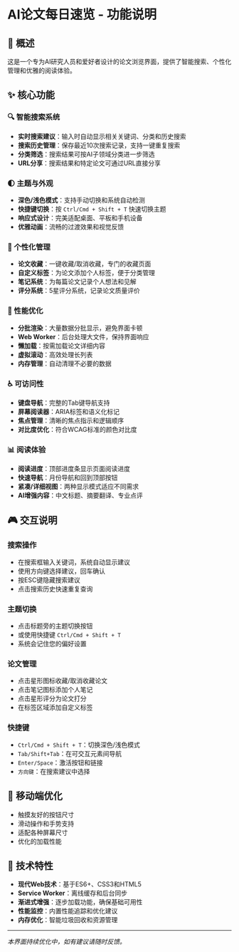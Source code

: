 # AI论文每日速览 - 功能说明

## 🎯 概述
这是一个专为AI研究人员和爱好者设计的论文浏览界面，提供了智能搜索、个性化管理和优雅的阅读体验。

## ✨ 核心功能

### 🔍 智能搜索系统
- **实时搜索建议**：输入时自动显示相关关键词、分类和历史搜索
- **搜索历史管理**：保存最近10次搜索记录，支持一键重复搜索
- **分类筛选**：搜索结果可按AI子领域分类进一步筛选
- **URL分享**：搜索结果和特定论文可通过URL直接分享

### 🌓 主题与外观
- **深色/浅色模式**：支持手动切换和系统自动检测
- **快捷键切换**：按 `Ctrl/Cmd + Shift + T` 快速切换主题
- **响应式设计**：完美适配桌面、平板和手机设备
- **优雅动画**：流畅的过渡效果和视觉反馈

### 📝 个性化管理
- **论文收藏**：一键收藏/取消收藏，专门的收藏页面
- **自定义标签**：为论文添加个人标签，便于分类管理
- **笔记系统**：为每篇论文记录个人想法和见解
- **评分系统**：5星评分系统，记录论文质量评价

### 🚀 性能优化
- **分批渲染**：大量数据分批显示，避免界面卡顿
- **Web Worker**：后台处理大文件，保持界面响应
- **懒加载**：按需加载论文详细内容
- **虚拟滚动**：高效处理长列表
- **内存管理**：自动清理不必要的数据

### ♿ 可访问性
- **键盘导航**：完整的Tab键导航支持
- **屏幕阅读器**：ARIA标签和语义化标记
- **焦点管理**：清晰的焦点指示和逻辑顺序
- **对比度优化**：符合WCAG标准的颜色对比度

### 📊 阅读体验
- **阅读进度**：顶部进度条显示页面阅读进度
- **快速导航**：月份导航和回到顶部按钮
- **紧凑/详细视图**：两种显示模式适应不同需求
- **AI增强内容**：中文标题、摘要翻译、专业点评

## 🎮 交互说明

### 搜索操作
- 在搜索框输入关键词，系统自动显示建议
- 使用方向键选择建议，回车确认
- 按ESC键隐藏搜索建议
- 点击搜索历史快速重复查询

### 主题切换
- 点击标题旁的主题切换按钮
- 或使用快捷键 `Ctrl/Cmd + Shift + T`
- 系统会记住您的偏好设置

### 论文管理
- 点击星形图标收藏/取消收藏论文
- 点击笔记图标添加个人笔记
- 点击星形评分为论文打分
- 在标签区域添加自定义标签

### 快捷键
- `Ctrl/Cmd + Shift + T`：切换深色/浅色模式
- `Tab/Shift+Tab`：在可交互元素间导航
- `Enter/Space`：激活按钮和链接
- `方向键`：在搜索建议中选择

## 📱 移动端优化
- 触摸友好的按钮尺寸
- 滑动操作和手势支持
- 适配各种屏幕尺寸
- 优化的加载性能

## 🔧 技术特性
- **现代Web技术**：基于ES6+、CSS3和HTML5
- **Service Worker**：离线缓存和后台同步
- **渐进式增强**：逐步加载功能，确保基础可用性
- **性能监控**：内置性能追踪和优化建议
- **内存优化**：智能垃圾回收和资源管理

---

*本界面持续优化中，如有建议请随时反馈。*
